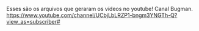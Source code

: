 Esses são os arquivos que geraram os vídeos no youtube! Canal Bugman. https://www.youtube.com/channel/UCbjLbLRZP1-bngm3YNGTh-Q?view_as=subscriber# 

